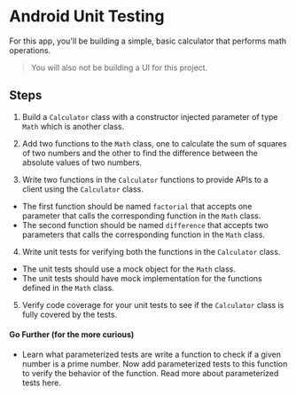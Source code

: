# Android Unit Testing

For this app, you'll be building a simple, basic calculator that performs math operations. 
> You will also not be building a UI for this project.

## Steps

1. Build a `Calculator` class with a constructor injected parameter of type `Math` which is another class.  
2. Add two functions to the `Math` class, one to calculate the sum of squares of two numbers and the other to find the difference between the absolute values of two numbers. 

3. Write two functions in the `Calculator` functions to provide APIs to a client using the `Calculator` class. 
* The first function should be named `factorial` that accepts one parameter that calls the corresponding function in the `Math` class. 
* The second function should be named `difference` that accepts two parameters that calls the corresponding function in the `Math` class.

4. Write unit tests for verifying both the functions in the `Calculator` class.
* The unit tests should use a mock object for the `Math` class. 
* The unit tests should have mock implementation for the functions defined in the `Math` class.

5. Verify code coverage for your unit tests to see if the `Calculator` class is fully covered by the tests. 


#### Go Further (for the more curious)

* Learn what parameterized tests are write a function to check if a given number is a prime number. Now add parameterized tests to this function to verify the behavior of the function. 
Read more about parameterized tests here. 
